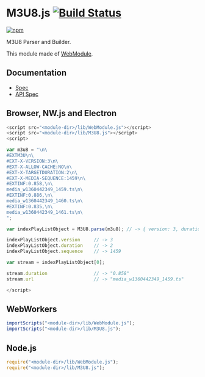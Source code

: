 # M3U8.js [![Build Status](https://travis-ci.org/uupaa/M3U8.js.svg)](https://travis-ci.org/uupaa/M3U8.js)

[![npm](https://nodei.co/npm/uupaa.m3u8.js.svg?downloads=true&stars=true)](https://nodei.co/npm/uupaa.m3u8.js/)

M3U8 Parser and Builder.

This module made of [WebModule](https://github.com/uupaa/WebModule).

## Documentation
- [Spec](https://github.com/uupaa/M3U8.js/wiki/)
- [API Spec](https://github.com/uupaa/M3U8.js/wiki/M3U8)

## Browser, NW.js and Electron

```js
<script src="<module-dir>/lib/WebModule.js"></script>
<script src="<module-dir>/lib/M3U8.js"></script>
<script>

var m3u8 = "\n\
#EXTM3U\n\
#EXT-X-VERSION:3\n\
#EXT-X-ALLOW-CACHE:NO\n\
#EXT-X-TARGETDURATION:2\n\
#EXT-X-MEDIA-SEQUENCE:1459\n\
#EXTINF:0.858,\n\
media_w1360442349_1459.ts\n\
#EXTINF:0.886,\n\
media_w1360442349_1460.ts\n\
#EXTINF:0.835,\n\
media_w1360442349_1461.ts\n\
";

var indexPlayListObject = M3U8.parse(m3u8); // -> { version: 3, duration: 2, stream: ... }

indexPlayListObject.version     // -> 3
indexPlayListObject.duration    // -> 2
indexPlayListObject.sequence    // -> 1459

var stream = indexPlayListObject[0];

stream.duration                 // -> "0.858"
stream.url                      // -> "media_w1360442349_1459.ts"

</script>
```

## WebWorkers

```js
importScripts("<module-dir>/lib/WebModule.js");
importScripts("<module-dir>/lib/M3U8.js");

```

## Node.js

```js
require("<module-dir>/lib/WebModule.js");
require("<module-dir>/lib/M3U8.js");

```

